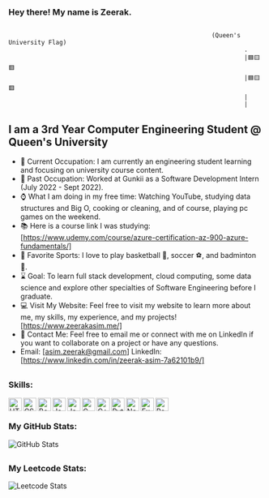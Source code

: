 ### Hey there! My name is Zeerak.
##
                                                            (Queen's University Flag)
                                                                     .
                                                                     |🟦🟨🟥
                                                                     |🟦🟨🟥
                                                                     |
                                                                     |
##                                                                     
## I am a 3rd Year Computer Engineering Student @ Queen's University                                                                  
- 🧠 Current Occupation: I am currently an engineering student learning and focusing on university course content.
- 👔 Past Occupation: Worked at Gunkii as a Software Development Intern (July 2022 - Sept 2022). 
- ⌚ What I am doing in my free time: Watching YouTube, studying data structures and Big O, cooking or cleaning, and of course, playing pc games on the weekend. 
- 📚 Here is a course link I was studying: [https://www.udemy.com/course/azure-certification-az-900-azure-fundamentals/]
- 🏸 Favorite Sports: I love to play basketball 🏀, soccer ⚽, and badminton 🏸.
- ⌛ Goal: To learn full stack development, cloud computing, some data science and explore other specialties of Software Engineering before I graduate.
- 💻 Visit My Website: Feel free to visit my website to learn more about me, my skills, my experience, and my projects! [https://www.zeerakasim.me/]
- 📧 Contact Me: Feel free to email me or connect with me on LinkedIn if you want to collaborate on a project or have any questions.
- Email: [asim.zeerak@gmail.com] LinkedIn: [https://www.linkedin.com/in/zeerak-asim-7a62101b9/]

##
### Skills:
<img align = "left" alt = "HTML" width = "26px" src = "https://cdn.iconscout.com/icon/free/png-64/html-3628838-3030115.png" />
<img align = "left" alt = "CSS" width = "26px" src = "https://cdn.iconscout.com/icon/free/png-64/css-131-722685.png" />
<img align = "left" alt = "Bootstrap" width = "26px" src = "https://cdn.iconscout.com/icon/free/png-64/bootstrap-3628663-3029888.png" />
<img align = "left" alt = "JavaScript" width = "26px" src = "https://cdn.iconscout.com/icon/free/png-64/javascript-1-225993.png" />
<img align = "left" alt = "Java" width = "26px" src = "https://cdn.iconscout.com/icon/free/png-64/java-3628857-3029997.png" />
<img align = "left" alt = "C" width = "26px" src = "https://cdn.iconscout.com/icon/free/png-64/c-58-1175247.png" />
<img align = "left" alt = "C++" width = "26px" src = "https://cdn.iconscout.com/icon/free/png-64/c-4-226082.png" />
<img align = "left" alt = "Python" width = "26px" src = "https://cdn.iconscout.com/icon/free/png-64/python-3628999-3030224.png" />
<img align = "left" alt = "Node.js" width = "26px" src = "https://cdn.iconscout.com/icon/free/png-64/node-js-1174925.png" />
<img align = "left" alt = "Express.js" width = "26px" src = "https://upload.wikimedia.org/wikipedia/commons/6/64/Expressjs.png" />
<img align = "left" alt = "React.js" width = "26px" src = "https://cdn4.iconfinder.com/data/icons/logos-3/600/React.js_logo-512.png" />
<br />

##
### My GitHub Stats:
![GitHub Stats](https://github-readme-stats.vercel.app/api?username=hahazz4&theme=dark)
##

### My Leetcode Stats:
![Leetcode Stats](https://leetcard.jacoblin.cool/hahazz4)
##
